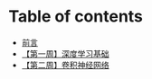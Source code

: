# Table of contents

* [前言](README.md)
* [【第一周】深度学习基础](di-yi-zhou-shen-du-xue-xi-ji-chu.md)
* [【第二周】卷积神经网络](di-er-zhou-juan-ji-shen-jing-wang-luo.md)
